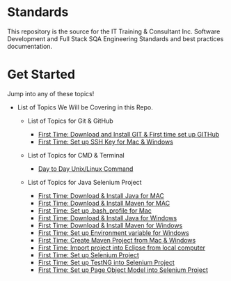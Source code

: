 # Standards
This repository is the source for the IT Training & Consultant Inc. Software Development and Full Stack SQA Engineering Standards and best practices documentation.

# Get Started
Jump into any of these topics!

* List of Topics We Will be Covering in this Repo.

    * List of Topics for Git & GitHub
        - [First Time: Download and Install GIT & First time set up GITHub](./git.md)
        - [First Time: Set up SSH Key for Mac & Windows](./ssh.md)

    * List of Topics for CMD & Terminal 
        - [Day to Day Unix/Linux Command]()

    * List of Topics for Java Selenium Project
        - [First Time: Download & Install Java for MAC]()
        - [First Time: Download & Install Maven for MAC]()
        - [First Time: Set up .bash_profile for Mac]()
        - [First Time: Download & Install Java for Windows]()
        - [First Time: Download & Install Maven for Windows]()
        - [First Time: Set up Environment variable for Windows]()
        - [First Time: Create Maven Project from Mac & Windows]()
        - [First Time: Import project into Eclipse from local computer]()
        - [First Time: Set up Selenium Project]()
        - [First Time: Set up TestNG into Selenium Project]()
        - [First Time: Set up Page Object Model into Selenium Project]()
